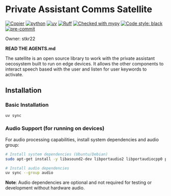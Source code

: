 # Private Assistant Comms Satellite

[![Copier](https://img.shields.io/endpoint?url=https://raw.githubusercontent.com/copier-org/copier/master/img/badge/badge-grayscale-inverted-border-orange.json)](https://github.com/copier-org/copier)
[![python](https://img.shields.io/badge/Python-3.12-3776AB.svg?style=flat&logo=python&logoColor=white)](https://www.python.org)
[![uv](https://img.shields.io/endpoint?url=https://raw.githubusercontent.com/astral-sh/uv/main/assets/badge/v0.json)](https://github.com/astral-sh/uv)
[![Ruff](https://img.shields.io/endpoint?url=https://raw.githubusercontent.com/charliermarsh/ruff/main/assets/badge/v0.json)](https://github.com/charliermarsh/ruff)
[![Checked with mypy](https://www.mypy-lang.org/static/mypy_badge.svg)](https://mypy-lang.org/)
[![Code style: black](https://img.shields.io/badge/code%20style-black-000000.svg)](https://github.com/psf/black)
[![pre-commit](https://img.shields.io/badge/pre--commit-enabled-brightgreen?logo=pre-commit&logoColor=white)](https://github.com/pre-commit/pre-commit)

Owner: stkr22

**READ THE AGENTS.md**

The satellite is an open source library to work with the private assistant oecosystem built to run on edge devices. It allows the other components to interact speech based with the user and listen for user keywords to activate.

## Installation

### Basic Installation
```bash
uv sync
```

### Audio Support (for running on devices)

For audio processing capabilities, install system dependencies and audio group:

```bash
# Install system dependencies (Ubuntu/Debian)
sudo apt-get install -y libasound2-dev libportaudio2 libportaudiocpp0 portaudio19-dev

# Install audio dependencies
uv sync --group audio
```

**Note**: Audio dependencies are optional and not required for testing or development without hardware audio.
